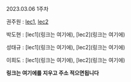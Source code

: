 2023.03.06 1주차


권주원 : [lec1](https://well-catsup-c9c.notion.site/Lec-1-The-Geometry-of-Linear-Equations-52b1ee5775024f4d9daa803f34d9fc6f), [lec2](https://well-catsup-c9c.notion.site/Lec-2-Elimination-with-matrices-6e8fe778a28a4fb5922edf379806c1d9)

박도현 : [lec1](링크는 여기에), [lec2](링크는 여기에)

성태규 : [lec1](링크는 여기에), [lec2](링크는 여기에)

이희도 : [lec1](링크는 여기에), [lec2](링크는 여기에)


**링크는 여기에를 지우고 주소 적으면됩니다**
